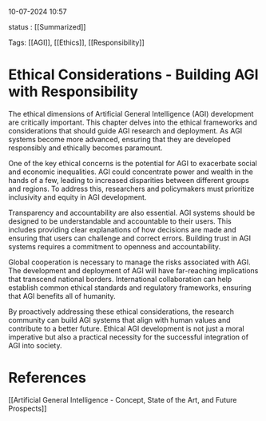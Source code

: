 
10-07-2024 10:57

status : [[Summarized]]
 
Tags: [[AGI]], [[Ethics]], [[Responsibility]] 

# Ethical Considerations - Building AGI with Responsibility

The ethical dimensions of Artificial General Intelligence (AGI) development are critically important. This chapter delves into the ethical frameworks and considerations that should guide AGI research and deployment. As AGI systems become more advanced, ensuring that they are developed responsibly and ethically becomes paramount.

One of the key ethical concerns is the potential for AGI to exacerbate social and economic inequalities. AGI could concentrate power and wealth in the hands of a few, leading to increased disparities between different groups and regions. To address this, researchers and policymakers must prioritize inclusivity and equity in AGI development.

Transparency and accountability are also essential. AGI systems should be designed to be understandable and accountable to their users. This includes providing clear explanations of how decisions are made and ensuring that users can challenge and correct errors. Building trust in AGI systems requires a commitment to openness and accountability.

Global cooperation is necessary to manage the risks associated with AGI. The development and deployment of AGI will have far-reaching implications that transcend national borders. International collaboration can help establish common ethical standards and regulatory frameworks, ensuring that AGI benefits all of humanity.

By proactively addressing these ethical considerations, the research community can build AGI systems that align with human values and contribute to a better future. Ethical AGI development is not just a moral imperative but also a practical necessity for the successful integration of AGI into society.

# References

[[Artificial General Intelligence - Concept, State of the Art, and Future Prospects]]
